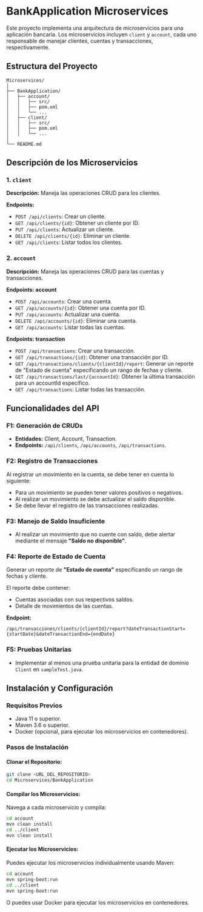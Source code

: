 # BankApplication Microservices

Este proyecto implementa una arquitectura de microservicios para una aplicación bancaria. Los microservicios incluyen `client` y `account`, cada uno responsable de manejar clientes, cuentas y transacciones, respectivamente.

## Estructura del Proyecto

```
Microservices/
│
├── BankApplication/
│   ├── account/
│   │   ├── src/
│   │   ├── pom.xml
│   │   └── ...
│   ├── client/
│   │   ├── src/
│   │   ├── pom.xml
│   │   └── ...
│
└── README.md
```

## Descripción de los Microservicios

### 1. `client`
**Descripción:** Maneja las operaciones CRUD para los clientes.

**Endpoints:**
- `POST /api/clients`: Crear un cliente.
- `GET /api/clients/{id}`: Obtener un cliente por ID.
- `PUT /api/clients`: Actualizar un cliente.
- `DELETE /api/clients/{id}`: Eliminar un cliente.
- `GET /api/clients`: Listar todos los clientes.

### 2. `account`
**Descripción:** Maneja las operaciones CRUD para las cuentas y transacciones.

**Endpoints: account**
- `POST /api/accounts`: Crear una cuenta.
- `GET /api/accounts/{id}`: Obtener una cuenta por ID.
- `PUT /api/accounts`: Actualizar una cuenta.
- `DELETE /api/accounts/{id}`: Eliminar una cuenta.
- `GET /api/accounts`: Listar todas las cuentas.

**Endpoints: transaction**
- `POST /api/transactions`: Crear una transacción.
- `GET /api/transactions/{id}`: Obtener una transacción por ID.
- `GET /api/transactions/clients/{clientId}/report`: Generar un reporte de "Estado de cuenta" especificando un rango de fechas y cliente.
- `GET /api/transactions/last/{accountId}`: Obtener la última transacción para un accountId específico.
- `GET /api/transactions`: Listar todas las transacción.

## Funcionalidades del API

### F1: Generación de CRUDs
- **Entidades:** Client, Account, Transaction.
- **Endpoints:** `/api/clients`, `/api/accounts`, `/api/transactions`.

### F2: Registro de Transacciones
Al registrar un movimiento en la cuenta, se debe tener en cuenta lo siguiente:
- Para un movimiento se pueden tener valores positivos o negativos.
- Al realizar un movimiento se debe actualizar el saldo disponible.
- Se debe llevar el registro de las transacciones realizadas.

### F3: Manejo de Saldo Insuficiente
- Al realizar un movimiento que no cuente con saldo, debe alertar mediante el mensaje **"Saldo no disponible"**.

### F4: Reporte de Estado de Cuenta
Generar un reporte de **"Estado de cuenta"** especificando un rango de fechas y cliente.

El reporte debe contener:
- Cuentas asociadas con sus respectivos saldos.
- Detalle de movimientos de las cuentas.

**Endpoint:**
```
/api/transacciones/clients/{clientId}/report?dateTransactionStart={startDate}&dateTransactionEnd={endDate}
```

### F5: Pruebas Unitarias
- Implementar al menos una prueba unitaria para la entidad de dominio `Client` en `sampleTest.java`.

## Instalación y Configuración

### Requisitos Previos
- Java 11 o superior.
- Maven 3.6 o superior.
- Docker (opcional, para ejecutar los microservicios en contenedores).

### Pasos de Instalación

#### Clonar el Repositorio:
```sh
git clone <URL_DEL_REPOSITORIO>
cd Microservices/BankApplication
```

#### Compilar los Microservicios:
Navega a cada microservicio y compila:
```sh
cd account
mvn clean install
cd ../client
mvn clean install
```

#### Ejecutar los Microservicios:
Puedes ejecutar los microservicios individualmente usando Maven:
```sh
cd account
mvn spring-boot:run
cd ../client
mvn spring-boot:run
```
O puedes usar Docker para ejecutar los microservicios en contenedores.
